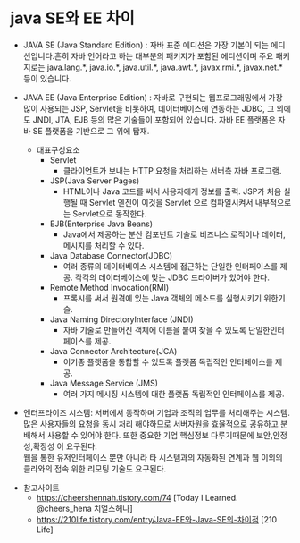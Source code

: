 # java SE와 EE 차이

- JAVA SE (Java Standard Edition) : 자바 표준 에디션은 가장 기본이 되는 에디션입니다.흔히 자바 언어라고 하는 대부분의 패키지가 포함된 에디션이며 주요 패키지로는 java.lang.\*, java.io.\*, java.util.\*, java.awt.\*, javax.rmi.\*, javax.net.\* 등이 있습니다.

- JAVA EE (Java Enterprise Edition) : 자바로 구현되는 웹프로그래밍에서 가장 많이 사용되는 JSP, Servlet을 비롯하여, 데이터베이스에 연동하는 JDBC, 그 외에도 JNDI, JTA, EJB 등의 많은 기술들이 포함되어 있습니다. 자바 EE 플랫폼은 자바 SE 플랫폼을 기반으로 그 위에 탑재.
  - 대표구성요소
    - Servlet
      - 클라이언트가 보내는 HTTP 요청을 처리하는 서버측 자바 프로그램.
    - JSP(Java Server Pages)
      - HTML이나 Java 코드를 써서 사용자에게 정보를 출력. JSP가 처음 실행될 때 Servlet 엔진이 이것을 Servlet 으로 컴파일시켜서 내부적으로는 Servlet으로 동작한다.
    - EJB(Enterprise Java Beans) 
      - Java에서 제공하는 분산 컴포넌트 기술로 비즈니스 로직이나 데이터, 메시지를 처리할 수 있다.
    - Java Database Connector(JDBC)
      - 여러 종류의 데이터베이스 시스템에 접근하는 단일한 인터페이스를 제공. 각각의 데이터베이스에 맞는 JDBC 드라이버가 있어야 한다.
    - Remote Method Invocation(RMI)
      - 프록시를 써서 원격에 있는 Java 객체의 메소드를 실행시키기 위한기술.
    - Java Naming DirectoryInterface (JNDI)
      - 자바 기술로 만들어진 객체에 이름을 붙여 찾을 수 있도록 단일한인터페이스를 제공.
    - Java Connector Architecture(JCA)
      - 이기종 플랫폼을 통합할 수 있도록 플랫폼 독립적인 인터페이스를 제공.
    - Java Message Service (JMS)
      - 여러 가지 메시징 시스템에 대한 플랫폼 독립적인 인터페이스를 제공.


* 엔터프라이즈 시스템: 서버에서 동작하며 기업과 조직의 업무를 처리해주는 시스템. 많은 사용자들의 요청을 동시 처리 해야하므로 서버자원을 효율적으로 공유하고 분배해서 사용할 수 있어야 한다. 또한 중요한 기업 핵심정보 다루기때문에 보안,안정성,확장성 이 요구된다.    
웹을 통한 유저인터페이스 뿐만 아니라 타 시스템과의 자동화된 연계과 웹 이외의 클라와의 접속 위한 리모팅 기술도 요구된다.



- 참고사이트
  - https://cheershennah.tistory.com/74 [Today I Learned. @cheers_hena 치얼스헤나]
  - https://210life.tistory.com/entry/Java-EE와-Java-SE의-차이점 [210 Life]
 
